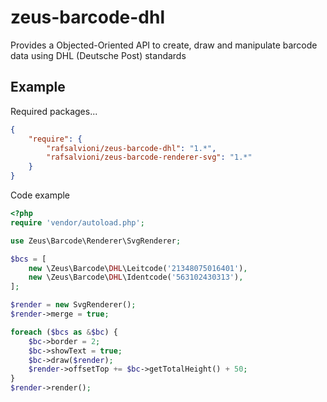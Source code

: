 # zeus-barcode-dhl
Provides a Objected-Oriented API to create, draw and manipulate barcode data using DHL (Deutsche Post) standards

## Example
Required packages...
```json
{
    "require": {
        "rafsalvioni/zeus-barcode-dhl": "1.*",
        "rafsalvioni/zeus-barcode-renderer-svg": "1.*"
    }
}
```
Code example
```php
<?php
require 'vendor/autoload.php';

use Zeus\Barcode\Renderer\SvgRenderer;

$bcs = [
    new \Zeus\Barcode\DHL\Leitcode('21348075016401'),
    new \Zeus\Barcode\DHL\Identcode('563102430313'),
];

$render = new SvgRenderer();
$render->merge = true;

foreach ($bcs as &$bc) {
    $bc->border = 2;
    $bc->showText = true;
    $bc->draw($render);
    $render->offsetTop += $bc->getTotalHeight() + 50;
}
$render->render();
```

